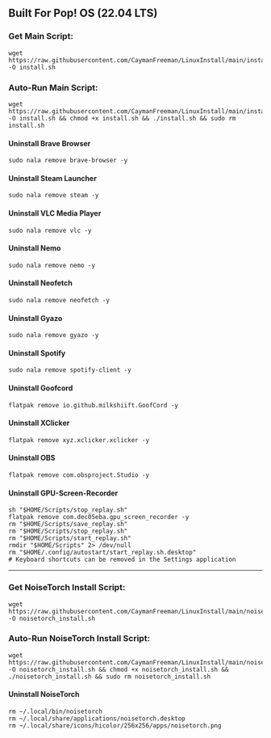 ## Built For Pop! OS (22.04 LTS)

### Get Main Script:
```
wget https://raw.githubusercontent.com/CaymanFreeman/LinuxInstall/main/install.sh -O install.sh
```

### Auto-Run Main Script:
```
wget https://raw.githubusercontent.com/CaymanFreeman/LinuxInstall/main/install.sh -O install.sh && chmod +x install.sh && ./install.sh && sudo rm install.sh
```

#### Uninstall Brave Browser
```
sudo nala remove brave-browser -y
```

#### Uninstall Steam Launcher
```
sudo nala remove steam -y
```

#### Uninstall VLC Media Player
```
sudo nala remove vlc -y
```

#### Uninstall Nemo
```
sudo nala remove nemo -y
```

#### Uninstall Neofetch
```
sudo nala remove neofetch -y
```

#### Uninstall Gyazo
```
sudo nala remove gyazo -y
```

#### Uninstall Spotify
```
sudo nala remove spotify-client -y
```

#### Uninstall Goofcord
```
flatpak remove io.github.milkshiift.GoofCord -y
```

#### Uninstall XClicker
```
flatpak remove xyz.xclicker.xclicker -y
```

#### Uninstall OBS
```
flatpak remove com.obsproject.Studio -y
```

#### Uninstall GPU-Screen-Recorder
```
sh "$HOME/Scripts/stop_replay.sh"
flatpak remove com.dec05eba.gpu_screen_recorder -y
rm "$HOME/Scripts/save_replay.sh"
rm "$HOME/Scripts/stop_replay.sh"
rm "$HOME/Scripts/start_replay.sh"
rmdir "$HOME/Scripts" 2> /dev/null
rm "$HOME/.config/autostart/start_replay.sh.desktop"
# Keyboard shortcuts can be removed in the Settings application
```

---

### Get NoiseTorch Install Script:
```
wget https://raw.githubusercontent.com/CaymanFreeman/LinuxInstall/main/noisetorch_install.sh -O noisetorch_install.sh
```

### Auto-Run NoiseTorch Install Script:
```
wget https://raw.githubusercontent.com/CaymanFreeman/LinuxInstall/main/noisetorch_install.sh -O noisetorch_install.sh && chmod +x noisetorch_install.sh && ./noisetorch_install.sh && sudo rm noisetorch_install.sh
```

#### Uninstall NoiseTorch
```
rm ~/.local/bin/noisetorch
rm ~/.local/share/applications/noisetorch.desktop
rm ~/.local/share/icons/hicolor/256x256/apps/noisetorch.png 
```
